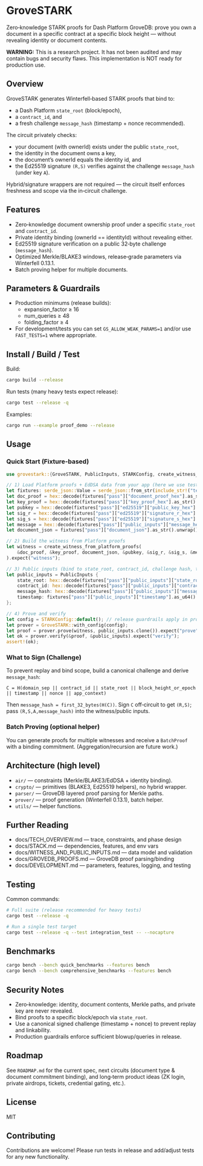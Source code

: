 # GroveSTARK

Zero‑knowledge STARK proofs for Dash Platform GroveDB: prove you own a document in a specific contract at a specific block height — without revealing identity or document contents.

**WARNING:** This is a research project. It has not been audited and may contain bugs and security flaws. This implementation is NOT ready for production use.

## Overview

GroveSTARK generates Winterfell‑based STARK proofs that bind to:
- a Dash Platform `state_root` (block/epoch),
- a `contract_id`, and
- a fresh challenge `message_hash` (timestamp + nonce recommended).

The circuit privately checks:
- your document (with ownerId) exists under the public `state_root`,
- the identity in the document owns a key,
- the document’s ownerId equals the identity id, and
- the Ed25519 signature `(R,S)` verifies against the challenge `message_hash` (under key `A`).

Hybrid/signature wrappers are not required — the circuit itself enforces freshness and scope via the in‑circuit challenge.

## Features

- Zero‑knowledge document ownership proof under a specific `state_root` and `contract_id`.
- Private identity binding (ownerId == identityId) without revealing either.
- Ed25519 signature verification on a public 32‑byte challenge (`message_hash`).
- Optimized Merkle/BLAKE3 windows, release‑grade parameters via Winterfell 0.13.1.
- Batch proving helper for multiple documents.

## Parameters & Guardrails

- Production minimums (release builds):
  - expansion_factor ≥ 16
  - num_queries ≥ 48
  - folding_factor ≥ 4
- For development/tests you can set `GS_ALLOW_WEAK_PARAMS=1` and/or use `FAST_TESTS=1` where appropriate.

## Install / Build / Test

Build:
```bash
cargo build --release
```

Run tests (many heavy tests expect release):
```bash
cargo test --release -q
```

Examples:
```bash
cargo run --example proof_demo --release
```

## Usage

### Quick Start (Fixture‑based)

```rust
use grovestark::{GroveSTARK, PublicInputs, STARKConfig, create_witness_from_platform_proofs};

// 1) Load Platform proofs + EdDSA data from your app (here we use test fixtures)
let fixtures: serde_json::Value = serde_json::from_str(include_str!("tests/fixtures/PASS_AND_FAIL.json")).unwrap();
let doc_proof = hex::decode(fixtures["pass"]["document_proof_hex"].as_str().unwrap()).unwrap();
let key_proof = hex::decode(fixtures["pass"]["key_proof_hex"].as_str().unwrap()).unwrap();
let pubkey = hex::decode(fixtures["pass"]["ed25519"]["public_key_hex"].as_str().unwrap()).unwrap().try_into().unwrap();
let sig_r = hex::decode(fixtures["pass"]["ed25519"]["signature_r_hex"].as_str().unwrap()).unwrap().try_into().unwrap();
let sig_s = hex::decode(fixtures["pass"]["ed25519"]["signature_s_hex"].as_str().unwrap()).unwrap().try_into().unwrap();
let message = hex::decode(fixtures["pass"]["public_inputs"]["message_hex"].as_str().unwrap()).unwrap();
let document_json = fixtures["pass"]["document_json"].as_str().unwrap().as_bytes().to_vec();

// 2) Build the witness from Platform proofs
let witness = create_witness_from_platform_proofs(
    &doc_proof, &key_proof, document_json, &pubkey, &sig_r, &sig_s, &message,
).expect("witness");

// 3) Public inputs (bind to state_root, contract_id, challenge hash, timestamp)
let public_inputs = PublicInputs {
    state_root: hex::decode(fixtures["pass"]["public_inputs"]["state_root_hex"].as_str().unwrap()).unwrap().try_into().unwrap(),
    contract_id: hex::decode(fixtures["pass"]["public_inputs"]["contract_id_hex"].as_str().unwrap()).unwrap().try_into().unwrap(),
    message_hash: hex::decode(fixtures["pass"]["public_inputs"]["message_hex"].as_str().unwrap()).unwrap().try_into().unwrap(),
    timestamp: fixtures["pass"]["public_inputs"]["timestamp"].as_u64().unwrap(),
};

// 4) Prove and verify
let config = STARKConfig::default(); // release guardrails apply in production
let prover = GroveSTARK::with_config(config);
let proof = prover.prove(witness, public_inputs.clone()).expect("prove");
let ok = prover.verify(&proof, &public_inputs).expect("verify");
assert!(ok);
```

### What to Sign (Challenge)

To prevent replay and bind scope, build a canonical challenge and derive `message_hash`:

`C = H(domain_sep || contract_id || state_root || block_height_or_epoch || timestamp || nonce || app_context)`

Then `message_hash = first_32_bytes(H(C))`. Sign `C` off‑circuit to get `(R,S)`; pass `(R,S,A,message_hash)` into the witness/public inputs.

### Batch Proving (optional helper)

You can generate proofs for multiple witnesses and receive a `BatchProof` with a binding commitment. (Aggregation/recursion are future work.)

## Architecture (high level)

- `air/` — constraints (Merkle/BLAKE3/EdDSA + identity binding).
- `crypto/` — primitives (BLAKE3, Ed25519 helpers), no hybrid wrapper.
- `parser/` — GroveDB layered proof parsing for Merkle paths.
- `prover/` — proof generation (Winterfell 0.13.1), batch helper.
- `utils/` — helper functions.

## Further Reading

- docs/TECH_OVERVIEW.md — trace, constraints, and phase design
- docs/STACK.md — dependencies, features, and env vars
- docs/WITNESS_AND_PUBLIC_INPUTS.md — data model and validation
- docs/GROVEDB_PROOFS.md — GroveDB proof parsing/binding
- docs/DEVELOPMENT.md — parameters, features, logging, and testing

## Testing

Common commands:
```bash
# Full suite (release recommended for heavy tests)
cargo test --release -q

# Run a single test target
cargo test --release -q --test integration_test -- --nocapture
```

## Benchmarks

```bash
cargo bench --bench quick_benchmarks --features bench
cargo bench --bench comprehensive_benchmarks --features bench
```

## Security Notes

- Zero‑knowledge: identity, document contents, Merkle paths, and private key are never revealed.
- Bind proofs to a specific block/epoch via `state_root`.
- Use a canonical signed challenge (timestamp + nonce) to prevent replay and linkability.
- Production guardrails enforce sufficient blowup/queries in release.

## Roadmap

See `ROADMAP.md` for the current spec, next circuits (document type & document commitment binding), and long‑term product ideas (ZK login, private airdrops, tickets, credential gating, etc.).

## License

MIT

## Contributing

Contributions are welcome! Please run tests in release and add/adjust tests for any new functionality.
